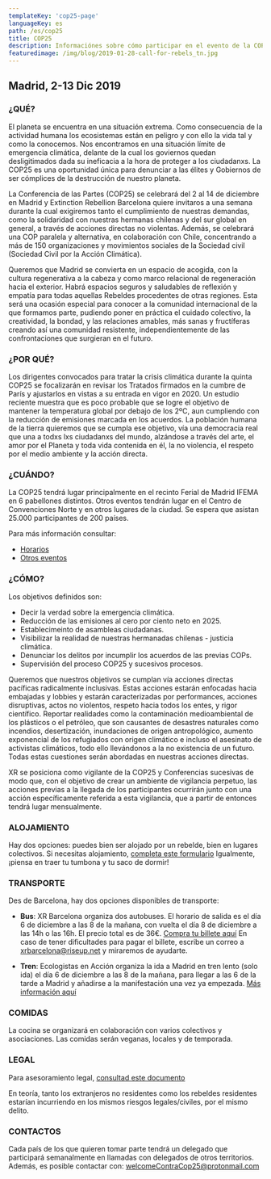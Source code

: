 ```yaml
---
templateKey: 'cop25-page'
languageKey: es
path: /es/cop25
title: COP25
description: Informaciónes sobre cómo participar en el evento de la COP25 en Madrid
featuredimage: /img/blog/2019-01-28-call-for-rebels_tn.jpg
---
```

  
## Madrid, 2-13 Dic 2019

### ¿QUÉ?

El planeta se encuentra en una situación extrema. Como consecuencia de la actividad humana los ecosistemas están en peligro y con ello la vida tal y como la conocemos. Nos encontramos en una situación límite de emergencia climática, delante de la cual los goviernos quedan desligitimados dada su ineficacia a la hora de proteger a los ciudadanxs. La COP25 es una oportunidad única para denunciar a las élites y Gobiernos de ser cómplices de la destrucción de nuestro planeta.

La Conferencia de las Partes (COP25) se celebrará del 2 al 14 de diciembre en Madrid y Extinction Rebellion Barcelona quiere invitaros a una semana durante la cual exigiremos tanto el cumplimiento de nuestras demandas, como la solidaridad con nuestras hermanas chilenas y del sur global en general, a través de acciones directas no violentas. Además, se celebrará una COP paralela y alternativa, en colaboración con Chile, concentrando a más de 150 organizaciones y movimientos sociales de la Sociedad civil (Sociedad Civil por la Acción Climática).

Queremos que Madrid se convierta en un espacio de acogida, con la cultura regenerativa a la cabeza y como marco relacional de regeneración hacia el exterior. Habrá espacios seguros y saludables de reflexión y empatía para todas aquellas Rebeldes procedentes de otras regiones. Esta será una ocasión especial para conocer a la comunidad internacional de la que formamos parte, pudiendo poner en práctica el cuidado colectivo, la creatividad, la bondad, y las relaciones amables, más sanas y fructíferas creando así una comunidad resistente, independientemente de las confrontaciones que surgieran en el futuro.

### ¿POR QUÉ?

Los dirigentes convocados para tratar la crisis climática durante la quinta COP25 se focalizarán en revisar los Tratados firmados en la cumbre de París y ajustarlos en vistas a su entrada en vigor en 2020. Un estudio reciente muestra que es poco probable que se logre el objetivo de mantener la temperatura global por debajo de los 2ºC, aun cumpliendo con la reducción de emisiones marcada en los acuerdos. La población humana de la tierra quieremos que se cumpla ese objetivo, vía una democracia real que una a todxs lxs ciudadanxs del mundo, alzándose a través del arte, el amor por el Planeta y toda vida contenida en él, la no violencia, el respeto por el medio ambiente y la acción directa.

### ¿CUÁNDO?

La COP25 tendrá lugar principalmente en el recinto Ferial de Madrid IFEMA en 6 pabellones distintos. Otros eventos tendrán lugar en el Centro de Convenciones Norte y en otros lugares de la ciudad. Se espera que asistan 25.000 participantes de 200 países.

Para más información consultar:
- [Horarios](https://unfccc.int/sites/default/files/resource/Overview%20Schedule_COP25.pdf)
- [Otros eventos](https://unfccc.int/sites/default/files/resource/COP%2025%20Exhibits%20Selected.pdf)

### ¿CÓMO?

Los objetivos definidos son:
- Decir la verdad sobre la emergencia climática.
- Reducción de las emisiones al cero por ciento neto en 2025.
- Establecimeinto de asambleas ciudadanas.
- Visibilizar la realidad de nuestras hermanadas chilenas - justicia climática.
- Denunciar los delitos por incumplir los acuerdos de las previas COPs.
- Supervisión del proceso COP25 y sucesivos procesos.

Queremos que nuestros objetivos se cumplan vía acciones directas pacíficas radicalmente inclusivas. Estas acciones estarán enfocadas hacia embajadas y lobbies y estarán caracterizadas por performances, acciones disruptivas, actos no violentos, respeto hacia todos los entes, y rigor científico. Reportar realidades como la contaminación medioambiental de los plásticos o el petróleo, que son causantes de desastres naturales como incendios, desertización, inundaciones de origen antropológico, aumento exponencial de los refugiados con origen climático e incluso el asesinato de activistas climáticos, todo ello llevándonos a la no existencia de un futuro. Todas estas cuestiones serán abordadas en nuestras acciones directas.

XR se posiciona como vigilante de la COP25 y Conferencias sucesivas de modo que, con el objetivo de crear un ambiente de vigilancia perpetuo, las acciones previas a la llegada de los participantes ocurrirán junto con una acción específicamente referida a esta vigilancia, que a partir de entonces tendrá lugar mensualmente.

### ALOJAMIENTO

Hay dos opciones: puedes bien ser alojado por un rebelde, bien en lugares colectivos. Si necesitas alojamiento, [completa este formulario](https://forms.organise.earth/index.php?r=survey/index&sid=296848&lang=en)
Igualmente, ¡piensa en traer tu tumbona y tu saco de dormir!

### TRANSPORTE

Des de Barcelona, hay dos opciones disponibles de transporte:

- **Bus**: XR Barcelona organiza dos autobuses. El horario de salida es el día 6 de diciembre a las 8 de la mañana, con vuelta el día 8 de diciembre a las 14h o las 16h. El precio total es de 36€. [Compra tu billete aquí](https://vivetix.com/entradas-puente-de-diciembre-en-madrid?s=link) 
En caso de tener dificultades para pagar el billete, escribe un correo a [xrbarcelona@riseup.net](xrbarcelona@riseup.net) y miraremos de ayudarte. 

- **Tren**: Ecologistas en Acción organiza la ida a Madrid en tren lento (solo ida) el día 6 de diciembre a las 8 de la mañana, para llegar a las 6 de la tarde a Madrid y añadirse a la manifestación una vez ya empezada. [Más información aquí](https://forms.gle/bubBz4zWRSJGQgyK6) 

### COMIDAS

La cocina se organizará en colaboración con varios colectivos y asociaciones. Las comidas serán veganas, locales y de temporada.

### LEGAL

Para asesoramiento legal, [consultad este documento](https://cloud.organise.earth/s/asymp58W5bZD9nA)

En teoría, tanto los extranjeros no residentes como los rebeldes residentes estarían incurriendo en los mismos riesgos legales/civiles, por el mismo delito.

### CONTACTOS

Cada país de los que quieren tomar parte tendrá un delegado que participará semanalmente en llamadas con delegados de otros territorios. Además, es posible contactar con: 
[welcomeContraCop25@protonmail.com](mailto:welcomeContraCop25@protonmail.com)

